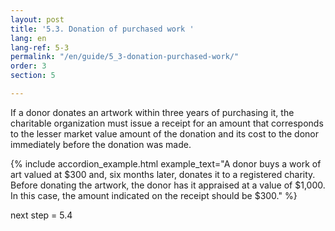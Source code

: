```yaml
---
layout: post
title: '5.3. Donation of purchased work '
lang: en
lang-ref: 5-3
permalink: "/en/guide/5_3-donation-purchased-work/"
order: 3
section: 5

---
```

If a donor donates an artwork within three years of purchasing it, the charitable organization must issue a receipt for an amount that corresponds to the lesser market value amount of the donation and its cost to the donor immediately before the donation was made.

{% include accordion_example.html
example_text="A donor buys a work of art valued at $300 and, six months later, donates it to a registered charity. Before donating the artwork, the donor has it appraised at a value of $1,000. In this case, the amount indicated on the receipt should be $300."
%}

next step = 5.4
